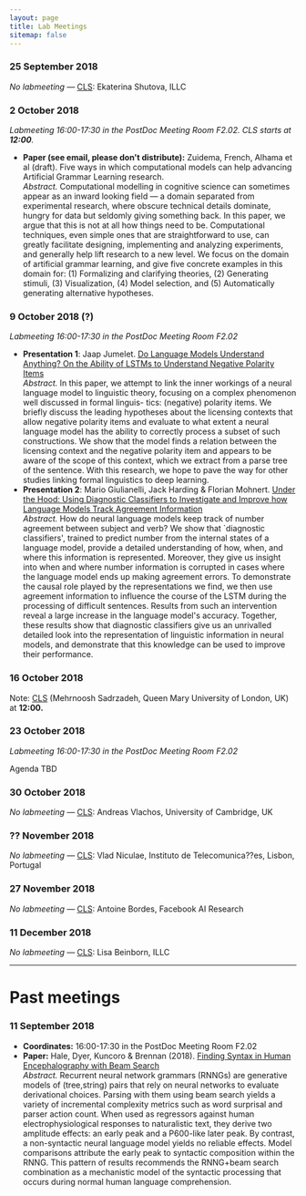 ```yaml
---
layout: page
title: Lab Meetings
sitemap: false
---
```



### 25 September 2018
*No labmeeting* — [CLS](http://projects.illc.uva.nl/LaCo/CLS/#): Ekaterina Shutova, ILLC


### 2 October 2018
*Labmeeting 16:00-17:30 in the PostDoc Meeting Room F2.02. CLS starts at **12:00**.*

- **Paper (see email, please don't distribute):** Zuidema, French, Alhama et al (draft). Five ways in which computational models can help advancing Artificial Grammar Learning research.<br />
*Abstract.*
Computational modelling in cognitive science can sometimes appear as an inward looking field — a domain separated from experimental research, where obscure technical details dominate, hungry for data but seldomly giving something back. In this paper, we argue that this is not at all how things need to be. Computational techniques, even simple ones that are straightforward to use, can greatly facilitate designing, implementing and analyzing experiments, and generally help lift research to a new level. We focus on the domain of artificial grammar learning, and give five concrete examples in this domain for: (1) Formalizing and clarifying theories, (2) Generating stimuli, (3) Visualization, (4) Model selection, and (5) Automatically generating alternative hypotheses.



### 9 October 2018 (?)
*Labmeeting 16:00-17:30 in the PostDoc Meeting Room F2.02*
- **Presentation 1**: Jaap Jumelet. [Do Language Models Understand Anything? On the Ability of LSTMs to Understand Negative Polarity Items](https://arxiv.org/abs/1808.10627)<br />
*Abstract.* In this paper, we attempt to link the inner workings of a neural language model to linguistic theory, focusing on a complex phenomenon well discussed in formal linguis- tics: (negative) polarity items. We briefly discuss the leading hypotheses about the licensing contexts that allow negative polarity items and evaluate to what extent a neural language model has the ability to correctly process a subset of such constructions. We show that the model finds a relation between the licensing context and the negative polarity item and appears to be aware of the scope of this context, which we extract from a parse tree of the sentence. With this research, we hope to pave the way for other studies linking formal linguistics to deep learning. 
- **Presentation 2**: Mario Giulianelli, Jack Harding & Florian Mohnert. [ Under the Hood: Using Diagnostic Classifiers to Investigate and Improve how Language Models Track Agreement Information](https://arxiv.org/abs/1808.08079)<br />
*Abstract.*      How do neural language models keep track of number agreement between subject and verb? We show that `diagnostic classifiers', trained to predict number from the internal states of a language model, provide a detailed understanding of how, when, and where this information is represented. Moreover, they give us insight into when and where number information is corrupted in cases where the language model ends up making agreement errors. To demonstrate the causal role played by the representations we find, we then use agreement information to influence the course of the LSTM during the processing of difficult sentences. Results from such an intervention reveal a large increase in the language model's accuracy. Together, these results show that diagnostic classifiers give us an unrivalled detailed look into the representation of linguistic information in neural models, and demonstrate that this knowledge can be used to improve their performance.


### 16 October 2018

Note: [CLS](http://projects.illc.uva.nl/LaCo/CLS/#) (Mehrnoosh Sadrzadeh, Queen Mary University of London, UK) at **12:00.**

### 23 October 2018
*Labmeeting 16:00-17:30 in the PostDoc Meeting Room F2.02*

Agenda TBD

### 30 October 2018
*No labmeeting* — [CLS](http://projects.illc.uva.nl/LaCo/CLS/#): Andreas Vlachos, University of Cambridge, UK

### ?? November 2018
*No labmeeting* — [CLS](http://projects.illc.uva.nl/LaCo/CLS/#): Vlad Niculae, Instituto de Telecomunica??es, Lisbon, Portugal

### 27 November 2018
*No labmeeting* — [CLS](http://projects.illc.uva.nl/LaCo/CLS/#): Antoine Bordes, Facebook AI Research

### 11 December 2018
*No labmeeting* — [CLS](http://projects.illc.uva.nl/LaCo/CLS/#): Lisa Beinborn, ILLC

<hr />

# Past meetings

###  11 September 2018

- **Coordinates:** 16:00-17:30 in the PostDoc Meeting Room F2.02
- **Paper:** Hale, Dyer, Kuncoro & Brennan (2018). [Finding Syntax in Human Encephalography with Beam Search](https://arxiv.org/abs/1806.04127)<br />
*Abstract.*      Recurrent neural network grammars (RNNGs) are generative models of (tree,string) pairs that rely on neural networks to evaluate derivational choices. Parsing with them using beam search yields a variety of incremental complexity metrics such as word surprisal and parser action count. When used as regressors against human electrophysiological responses to naturalistic text, they derive two amplitude effects: an early peak and a P600-like later peak. By contrast, a non-syntactic neural language model yields no reliable effects. Model comparisons attribute the early peak to syntactic composition within the RNNG. This pattern of results recommends the RNNG+beam search combination as a mechanistic model of the syntactic processing that occurs during normal human language comprehension. 
